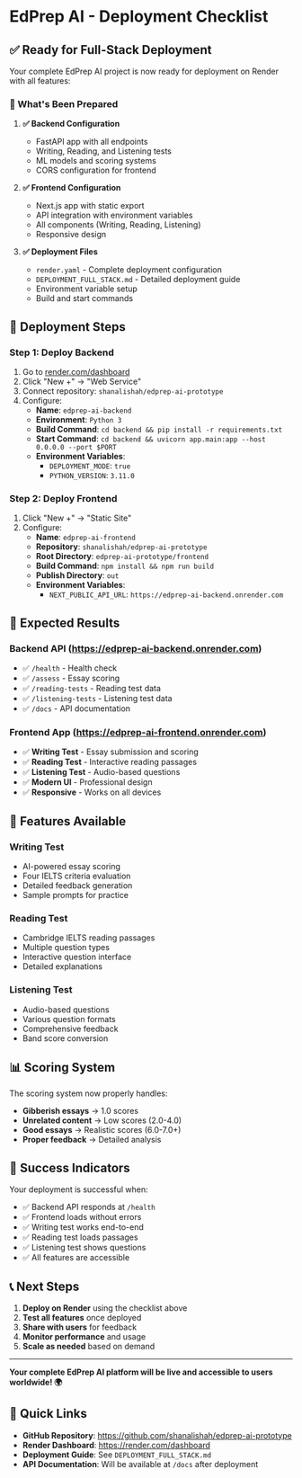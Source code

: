 # EdPrep AI - Deployment Checklist

## ✅ **Ready for Full-Stack Deployment**

Your complete EdPrep AI project is now ready for deployment on Render with all features:

### **📁 What's Been Prepared**

1. **✅ Backend Configuration**
   - FastAPI app with all endpoints
   - Writing, Reading, and Listening tests
   - ML models and scoring systems
   - CORS configuration for frontend

2. **✅ Frontend Configuration**
   - Next.js app with static export
   - API integration with environment variables
   - All components (Writing, Reading, Listening)
   - Responsive design

3. **✅ Deployment Files**
   - `render.yaml` - Complete deployment configuration
   - `DEPLOYMENT_FULL_STACK.md` - Detailed deployment guide
   - Environment variable setup
   - Build and start commands

## 🚀 **Deployment Steps**

### **Step 1: Deploy Backend**
1. Go to [render.com/dashboard](https://render.com/dashboard)
2. Click "New +" → "Web Service"
3. Connect repository: `shanalishah/edprep-ai-prototype`
4. Configure:
   - **Name**: `edprep-ai-backend`
   - **Environment**: `Python 3`
   - **Build Command**: `cd backend && pip install -r requirements.txt`
   - **Start Command**: `cd backend && uvicorn app.main:app --host 0.0.0.0 --port $PORT`
   - **Environment Variables**:
     - `DEPLOYMENT_MODE`: `true`
     - `PYTHON_VERSION`: `3.11.0`

### **Step 2: Deploy Frontend**
1. Click "New +" → "Static Site"
2. Configure:
   - **Name**: `edprep-ai-frontend`
   - **Repository**: `shanalishah/edprep-ai-prototype`
   - **Root Directory**: `edprep-ai-prototype/frontend`
   - **Build Command**: `npm install && npm run build`
   - **Publish Directory**: `out`
   - **Environment Variables**:
     - `NEXT_PUBLIC_API_URL`: `https://edprep-ai-backend.onrender.com`

## 🎯 **Expected Results**

### **Backend API** (https://edprep-ai-backend.onrender.com)
- ✅ `/health` - Health check
- ✅ `/assess` - Essay scoring
- ✅ `/reading-tests` - Reading test data
- ✅ `/listening-tests` - Listening test data
- ✅ `/docs` - API documentation

### **Frontend App** (https://edprep-ai-frontend.onrender.com)
- ✅ **Writing Test** - Essay submission and scoring
- ✅ **Reading Test** - Interactive reading passages
- ✅ **Listening Test** - Audio-based questions
- ✅ **Modern UI** - Professional design
- ✅ **Responsive** - Works on all devices

## 🔧 **Features Available**

### **Writing Test**
- AI-powered essay scoring
- Four IELTS criteria evaluation
- Detailed feedback generation
- Sample prompts for practice

### **Reading Test**
- Cambridge IELTS reading passages
- Multiple question types
- Interactive question interface
- Detailed explanations

### **Listening Test**
- Audio-based questions
- Various question formats
- Comprehensive feedback
- Band score conversion

## 📊 **Scoring System**

The scoring system now properly handles:
- **Gibberish essays** → 1.0 scores
- **Unrelated content** → Low scores (2.0-4.0)
- **Good essays** → Realistic scores (6.0-7.0+)
- **Proper feedback** → Detailed analysis

## 🎉 **Success Indicators**

Your deployment is successful when:
- ✅ Backend API responds at `/health`
- ✅ Frontend loads without errors
- ✅ Writing test works end-to-end
- ✅ Reading test loads passages
- ✅ Listening test shows questions
- ✅ All features are accessible

## 📞 **Next Steps**

1. **Deploy on Render** using the checklist above
2. **Test all features** once deployed
3. **Share with users** for feedback
4. **Monitor performance** and usage
5. **Scale as needed** based on demand

---

**Your complete EdPrep AI platform will be live and accessible to users worldwide! 🌍**

## 🔗 **Quick Links**

- **GitHub Repository**: https://github.com/shanalishah/edprep-ai-prototype
- **Render Dashboard**: https://render.com/dashboard
- **Deployment Guide**: See `DEPLOYMENT_FULL_STACK.md`
- **API Documentation**: Will be available at `/docs` after deployment
